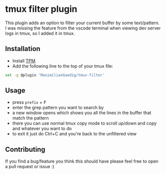 # tmux filter plugin
This plugin adds an option to filter your current buffer by some text/pattern. I was missing the feature from the vscode terminal when viewing dev server logs in tmux, so I added it in tmux.

## Installation
- Install [TPM](https://github.com/tmux-plugins/tpm).
- Add the following line to the top of your tmux file:
```bash
set -g @plugin 'MaximilianGaedig/tmux-filter'
```

## Usage
- press `prefix` + <kbd>F</kbd>
- enter the grep pattern you want to search by
- a new window opens which shows you all the lines in the buffer that match the pattern
- there you can use normal tmux copy mode to scroll up/down and copy and whatever you want to do
- to exit it just do Ctrl+C and you're back to the unfiltered view

## Contributing
If you find a bug/feature you think this should have please feel free to open a pull request or issue :)
